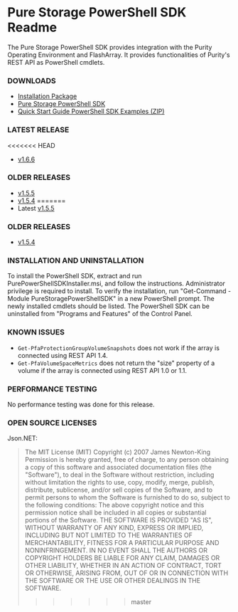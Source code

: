 # Pure Storage PowerShell SDK Readme

The Pure Storage PowerShell SDK provides integration with the Purity Operating Environment and FlashArray. It provides functionalities of Purity's REST API as PowerShell cmdlets.

### DOWNLOADS
* [Installation Package](https://github.com/PureStorage-Connect/PowerShellSDK/blob/master/PurePowerShellSDKInstaller.msi)
* [Pure Storage PowerShell SDK](https://support.purestorage.com/Solutions/Programming_Interfaces/PowerShell)
* [Quick Start Guide PowerShell SDK Examples (ZIP)](https://github.com/PureStorage-Connect/PowerShellSDK/blob/master/SDK-Examples.zip)

### LATEST RELEASE
<<<<<<< HEAD
* [v1.6.6](https://github.com/PureStorage-Connect/PowerShellSDK/releases/tag/v1.6.6.0)

### OLDER RELEASES
* [v1.5.5](https://github.com/PureStorage-Connect/PowerShellSDK/releases/tag/v1.5.5.0)
* [v1.5.4](https://github.com/PureStorage-Connect/PowerShellSDK/releases/tag/v1.5.4.0)
=======
* Latest [v1.5.5](https://github.com/PureStorage-Connect/PowerShellSDK/releases/tag/v1.5.5.0)

### OLDER RELEASES
* [v1.5.4](https://github.com/PureStorage-Connect/PowerShellSDK/releases/tag/v1.5.4.0)

### INSTALLATION AND UNINSTALLATION
To install the PowerShell SDK, extract and run PurePowerShellSDKInstaller.msi, and follow the instructions. Administrator privilege is required to install. To verify the installation, run "Get-Command -Module PureStoragePowerShellSDK" in a new PowerShell prompt. The newly installed cmdlets should be listed. The PowerShell SDK can be uninstalled from "Programs and Features" of the Control Panel.

### KNOWN ISSUES

* `Get-PfaProtectionGroupVolumeSnapshots` does not work if the array is connected using REST API 1.4.
* `Get-PfaVolumeSpaceMetrics` does not return the "size" property of a volume if the array is connected using REST API 1.0 or 1.1.

### PERFORMANCE TESTING

No performance testing was done for this release.

### OPEN SOURCE LICENSES

Json.NET:
> The MIT License (MIT)
Copyright (c) 2007 James Newton-King
Permission is hereby granted, free of charge, to any person obtaining a copy of this software and associated documentation files (the "Software"), to deal in the Software without restriction, including without limitation the rights to use, copy, modify, merge, publish, distribute, sublicense, and/or sell copies of the Software, and to permit persons to whom the Software is furnished to do so, subject to the following conditions:
The above copyright notice and this permission notice shall be included in all copies or substantial portions of the Software.
THE SOFTWARE IS PROVIDED "AS IS", WITHOUT WARRANTY OF ANY KIND, EXPRESS OR IMPLIED, INCLUDING BUT NOT LIMITED TO THE WARRANTIES OF MERCHANTABILITY, FITNESS FOR A PARTICULAR PURPOSE AND NONINFRINGEMENT. IN NO EVENT SHALL THE AUTHORS OR COPYRIGHT HOLDERS BE LIABLE FOR ANY CLAIM, DAMAGES OR OTHER LIABILITY, WHETHER IN AN ACTION OF CONTRACT, TORT OR OTHERWISE, ARISING FROM, OUT OF OR IN CONNECTION WITH THE SOFTWARE OR THE USE OR OTHER DEALINGS IN THE SOFTWARE.
>>>>>>> master
